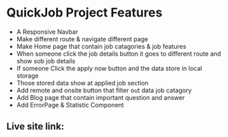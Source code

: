 
# QuickJob Project Features

 * A Responsive Navbar
 * Make different route & navigate different page 
 * Make Home page that contain job catagories & job features 
 * When someone click the job details button it goes to different route and show sob job details
 * If someone Click the apply now button and the data store in local storage
 * Those stored data show at applied job section 
 * Add remote and onsite button that filter out data job catagory
 * Add Blog page that contain important question and answer
 * Add ErrorPage & Statistic Component

## Live site link: 
